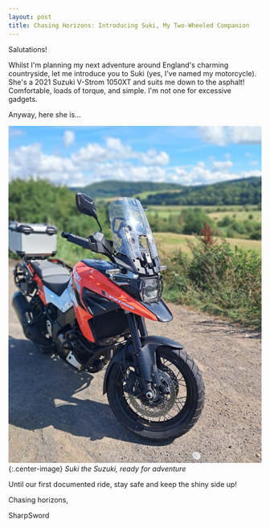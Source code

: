 ```yaml
---
layout: post
title: Chasing Horizons: Introducing Suki, My Two-Wheeled Companion
---
```

Salutations!

Whilst I'm planning my next adventure around England's charming countryside, let me introduce you to Suki (yes, I've named my motorcycle).  She's a 2021 Suzuki V-Strom 1050XT and suits me down to the asphalt! Comfortable, loads of torque, and simple.  I'm not one for excessive gadgets.

Anyway, here she is...

![Suki the Suzuki](/images/suki.jpg){:.center-image}
*Suki the Suzuki, ready for adventure*

Until our first documented ride, stay safe and keep the shiny side up!

Chasing horizons,

SharpSword